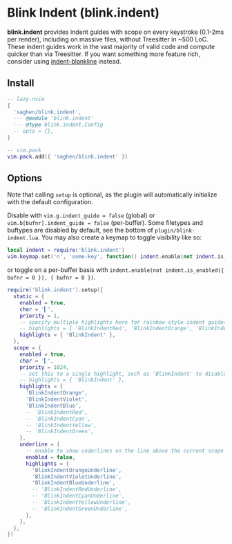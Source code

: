 # Blink Indent (blink.indent)

**blink.indent** provides indent guides with scope on every keystroke (0.1-2ms per render), including on massive files, without Treesitter in ~500 LoC. These indent guides work in the vast majority of valid code and compute quicker than via Treesitter. If you want something more feature rich, consider using [indent-blankline](https://github.com/lukas-reineke/indent-blankline.nvim) instead.

## Install

```lua
-- lazy.nvim
{
  'saghen/blink.indent',
  --- @module 'blink.indent'
  --- @type blink.indent.Config
  -- opts = {},
}

-- vim.pack
vim.pack.add({ 'saghen/blink.indent' })
```

## Options

Note that calling `setup` is optional, as the plugin will automatically initialize with the default configuration.

Disable with `vim.g.indent_guide = false` (global) or `vim.b[bufnr].indent_guide = false` (per-buffer). Some filetypes and buftypes are disabled by default, see the bottom of `plugin/blink-indent.lua`. You may also create a keymap to toggle visibility like so:

```lua
local indent = require('blink.indent')
vim.keymap.set('n', 'some-key', function() indent.enable(not indent.is_enabled()) end, { desc = 'Toggle indent guides' })
```

or toggle on a per-buffer basis with `indent.enable(not indent.is_enabled({ bufnr = 0 }), { bufnr = 0 })`.

```lua
require('blink.indent').setup({
  static = {
    enabled = true,
    char = '▎',
    priority = 1,
    -- specify multiple highlights here for rainbow-style indent guides
    -- highlights = { 'BlinkIndentRed', 'BlinkIndentOrange', 'BlinkIndentYellow', 'BlinkIndentGreen', 'BlinkIndentViolet', 'BlinkIndentCyan' },
    highlights = { 'BlinkIndent' },
  },
  scope = {
    enabled = true,
    char = '▎',
    priority = 1024,
    -- set this to a single highlight, such as 'BlinkIndent' to disable rainbow-style indent guides
    -- highlights = { 'BlinkIndent' },
    highlights = {
      'BlinkIndentOrange',
      'BlinkIndentViolet',
      'BlinkIndentBlue',
      -- 'BlinkIndentRed',
      -- 'BlinkIndentCyan',
      -- 'BlinkIndentYellow',
      -- 'BlinkIndentGreen',
    },
    underline = {
      -- enable to show underlines on the line above the current scope
      enabled = false,
      highlights = {
        'BlinkIndentOrangeUnderline',
        'BlinkIndentVioletUnderline',
        'BlinkIndentBlueUnderline',
        -- 'BlinkIndentRedUnderline',
        -- 'BlinkIndentCyanUnderline',
        -- 'BlinkIndentYellowUnderline',
        -- 'BlinkIndentGreenUnderline',
      },
    },
  },
})
```
